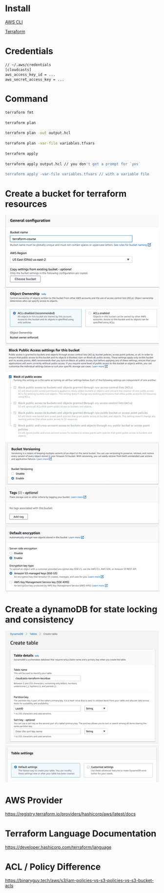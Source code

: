 # Install

[AWS CLI](https://docs.aws.amazon.com/cli/latest/userguide/getting-started-install.html)

[Terraform](https://developer.hashicorp.com/terraform/downloads)

# Credentials

```
// ~/.aws/credentials
[cloudcasts]
aws_access_key_id = ...
aws_secret_access_key = ...
```

# Command

```sh
terraform fmt

terraform plan

terraform plan -out output.hcl

terraform plan -var-file variables.tfvars

terraform apply

terraform apply output.hcl // you don't get a prompt for `yes`

terraform apply -var-file variables.tfvars // with a variable file
```

# Create a bucket for terraform resources

<img src="images/bucket1.png" />
<img src="images/bucket2.png" />
<img src="images/bucket3.png" />
<img src="images/bucket4.png" />
<img src="images/bucket5.png" />

# Create a dynamoDB for state locking and consistency

<img src="images/dynamodb1.png" />
<img src="images/dynamodb2.png" />

# AWS Provider

https://registry.terraform.io/providers/hashicorp/aws/latest/docs

# Terraform Language Documentation

https://developer.hashicorp.com/terraform/language

# ACL / Policy Difference

https://binaryguy.tech/aws/s3/iam-policies-vs-s3-policies-vs-s3-bucket-acls
